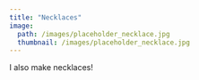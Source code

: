 ```yaml
---
title: "Necklaces"
image: 
  path: /images/placeholder_necklace.jpg
  thumbnail: /images/placeholder_necklace.jpg
---
```


I also make necklaces!
